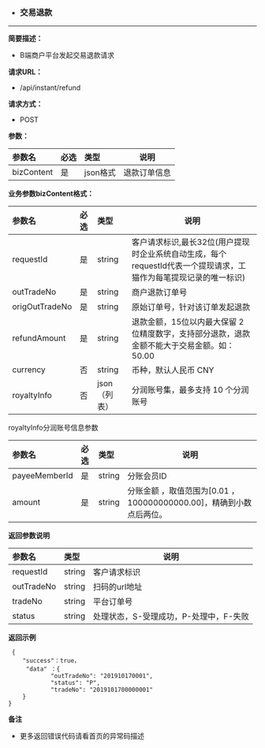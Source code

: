* ### 交易退款

---

**简要描述：**

* B端商户平台发起交易退款请求

**请求URL：**

* /api/instant/refund

**请求方式：**

* POST 

**参数：**

| 参数名 | 必选 | 类型 | 说明 |
| :--- | :--- | :--- | --- |
| bizContent | 是 | json格式 | 退款订单信息 |


**业务参数bizContent格式：**

| 参数名 | 必选 | 类型 | 说明 |
| :--- | :--- | :--- | --- |
| requestId | 是 | string | 客户请求标识,最长32位\(用户提现时企业系统自动生成，每个requestId代表一个提现请求，工猫作为每笔提现记录的唯一标识\) |
| outTradeNo | 是 | string | 商户退款订单号 |
| origOutTradeNo | 是 | string | 原始订单号，针对该订单发起退款 |
| refundAmount | 是 | string | 退款金额，15位以内最大保留 2 位精度数字，支持部分退款，退款金额不能大于交易金额。如：50.00 |
| currency | 否 | string | 币种，默认人民币 CNY |
| royaltyInfo | 否 | json（列表） | 分润账号集，最多支持 10 个分润账号 |



royaltyInfo分润账号信息参数

| 参数名 | 必选 | 类型 | 说明 |
| :--- | :--- | :--- | --- |
| payeeMemberId | 是 | string | 分账会员ID |
| amount | 是 | string | 分账金额 ，取值范围为\[0.01 ，100000000000.00\]，精确到小数点后两位。 |



**返回参数说明**

| 参数名 | 类型 | 说明 |
| :--- | :--- | --- |
| requestId | string | 客户请求标识 |
| outTradeNo | string | 扫码的url地址 |
| tradeNo | string | 平台订单号 |
| status | string | 处理状态，S-受理成功，P-处理中，F-失败 |



**返回示例**


```
 {
    "success"：true，
     "data" ：{
            "outTradeNo": "201910170001",
            "status": "P",
            "tradeNo": "2019101700000001"
    }
}
```

**备注**

* 更多返回错误代码请看首页的异常码描述



